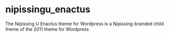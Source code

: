 # nipissingu_enactus
The Nipissing U Enactus theme for Wordpress is a Nipissing-branded child theme of the 2011 theme for Wordpress
